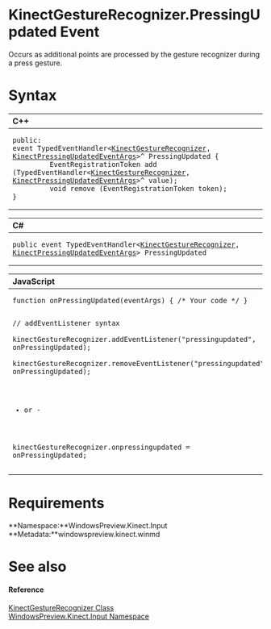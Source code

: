 KinectGestureRecognizer.PressingUpdated Event  
=============================================  

Occurs as additional points are processed by the gesture recognizer during a press gesture.<span id="syntaxSection"></span>

Syntax  
======  

<table>
<colgroup>
<col width="100%" />
</colgroup>
<thead>
<tr class="header">
<th align="left">C++</th>
</tr>
</thead>
<tbody>
<tr class="odd">
<td align="left"><pre><code>public:  
event TypedEventHandler&lt;<a href="../../KinectGestureRecognizer.md">KinectGestureRecognizer</a>, <a href="../../KinectPressingUpdatedEvent.md">KinectPressingUpdatedEventArgs</a>&gt;^ PressingUpdated {  
         EventRegistrationToken add (TypedEventHandler&lt;<a href="../../KinectGestureRecognizer.md">KinectGestureRecognizer</a>, <a href="../../KinectPressingUpdatedEvent.md">KinectPressingUpdatedEventArgs</a>&gt;^ value);  
         void remove (EventRegistrationToken token);  
}</code></pre></td>
</tr>
</tbody>
</table>

<table>
<colgroup>
<col width="100%" />
</colgroup>
<thead>
<tr class="header">
<th align="left">C#</th>
</tr>
</thead>
<tbody>
<tr class="odd">
<td align="left"><pre><code>public event TypedEventHandler&lt;<a href="../../KinectGestureRecognizer.md">KinectGestureRecognizer</a>, <a href="../../KinectPressingUpdatedEvent.md">KinectPressingUpdatedEventArgs</a>&gt; PressingUpdated</code></pre></td>
</tr>
</tbody>
</table>

<table>
<colgroup>
<col width="100%" />
</colgroup>
<thead>
<tr class="header">
<th align="left">JavaScript</th>
</tr>
</thead>
<tbody>
<tr class="odd">
<td align="left"><pre><code>function onPressingUpdated(eventArgs) { /* Your code */ }  

// addEventListener syntax  
kinectGestureRecognizer.addEventListener(&quot;pressingupdated&quot;, onPressingUpdated);  
kinectGestureRecognizer.removeEventListener(&quot;pressingupdated&quot;, onPressingUpdated);  

- or -  

kinectGestureRecognizer.onpressingupdated = onPressingUpdated;</code></pre></td>
</tr>
</tbody>
</table>

<span id="requirements"></span>

Requirements  
============  

**Namespace:**WindowsPreview.Kinect.Input  
**Metadata:**windowspreview.kinect.winmd  

<span id="ID4EX"></span>

See also  
========  

<span id="ID4EZ"></span>
#### Reference  

[KinectGestureRecognizer Class](../../KinectGestureRecognizer.md)  
 [WindowsPreview.Kinect.Input Namespace](../../../Kinect.Input.md)  



<!--Please do not edit the data in the comment block below.-->
<!--
TOCTitle : PressingUpdated Event
RLTitle : KinectGestureRecognizer.PressingUpdated Event
KeywordK : PressingUpdated event
KeywordK : KinectGestureRecognizer.PressingUpdated event
KeywordF : WindowsPreview.Kinect.Input.KinectGestureRecognizer.PressingUpdated
KeywordF : KinectGestureRecognizer.PressingUpdated
KeywordF : PressingUpdated
KeywordF : WindowsPreview.Kinect.Input.KinectGestureRecognizer.PressingUpdated
KeywordA : E:WindowsPreview.Kinect.Input.KinectGestureRecognizer.PressingUpdated
AssetID : E:WindowsPreview.Kinect.Input.KinectGestureRecognizer.PressingUpdated
Locale : en-us
CommunityContent : 1
APIType : Managed
APILocation : windowspreview.kinect.winmd
APIName : WindowsPreview.Kinect.Input.KinectGestureRecognizer.PressingUpdated
TargetOS : Windows
TopicType : kbSyntax
DevLang : VB
DevLang : CSharp
DevLang : JavaScript
DevLang : C++
DocSet : K4Wv2
ProjType : K4Wv2Proj
Technology : Kinect for Windows
Product : Kinect for Windows SDK v2
productversion : 20
-->
